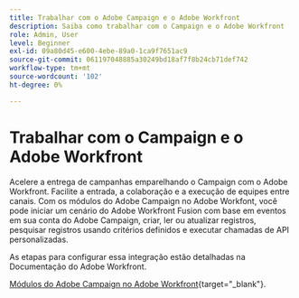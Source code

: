 ```yaml
---
title: Trabalhar com o Adobe Campaign e o Adobe Workfront
description: Saiba como trabalhar com o Campaign e o Adobe Workfront
role: Admin, User
level: Beginner
exl-id: 09a80d45-e600-4ebe-89a0-1ca9f7651ac9
source-git-commit: 061197048885a30249bd18af7f8b24cb71def742
workflow-type: tm+mt
source-wordcount: '102'
ht-degree: 0%

---
```


# Trabalhar com o Campaign e o Adobe Workfront

Acelere a entrega de campanhas emparelhando o Campaign com o Adobe Workfront. Facilite a entrada, a colaboração e a execução de equipes entre canais. Com os módulos do Adobe Campaign no Adobe Workfont, você pode iniciar um cenário do Adobe Workfront Fusion com base em eventos em sua conta do Adobe Campaign, criar, ler ou atualizar registros, pesquisar registros usando critérios definidos e executar chamadas de API personalizadas.


As etapas para configurar essa integração estão detalhadas na Documentação do Adobe Workfront.


[Módulos do Adobe Campaign no Adobe Workfront](https://experienceleague.adobe.com/docs/workfront/using/adobe-workfront-fusion/fusion-apps-and-modules/adobe-campaign-classic-connector.html){target="_blank"}.
